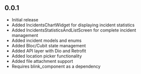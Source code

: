 ## 0.0.1

* Initial release
* Added IncidentsChartWidget for displaying incident statistics
* Added IncidentsStatisticsAndListScreen for complete incident management
* Added incident models and enums
* Added Bloc/Cubit state management
* Added API layer with Dio and Retrofit
* Added location picker functionality
* Added file attachment support
* Requires blink_component as a dependency
